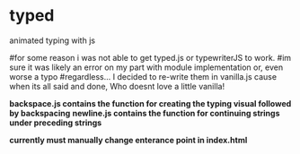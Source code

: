 # typed
animated typing with js 

#for some reason i was not able to get typed.js or typewriterJS to work. 
#im sure it was likely an error on my part with module implementation or, even worse a typo
#regardless... I decided to re-write them in vanilla.js cause when its all said and done, Who doesnt love a little vanilla!

**backspace.js contains the function for creating the typing visual followed by backspacing**
**newline.js contains the function for continuing strings under preceding strings**

**currently must manually change enterance point in index.html**
